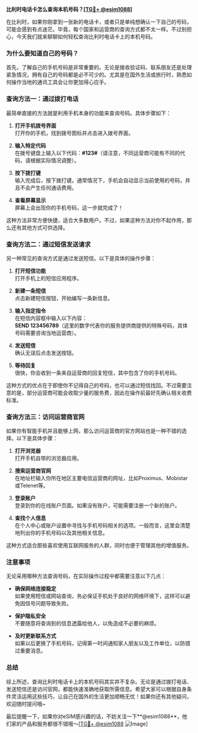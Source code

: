 **比利时电话卡怎么查询本机号码？[[TG💪+ @esim1088](https://t.me/s/esim1088)]**

在比利时，如果你刚拿到一张新的电话卡，或者只是单纯想确认一下自己的号码，可能会感到有点迷茫。毕竟，每个国家和运营商的查询方式都不太一样。不过别担心，今天我们就来聊聊如何轻松查询比利时电话卡上的本机号码。

### 为什么要知道自己的号码？

首先，了解自己的手机号码是非常重要的。无论是接收验证码、联系朋友还是处理紧急情况，拥有自己的号码都是必不可少的。尤其是在国外生活或旅行时，熟悉如何操作当地的通讯工具会让你更加得心应手。

### 查询方法一：通过拨打电话

最简单直接的方法就是利用手机本身的功能来查询号码。具体步骤如下：

1. **打开手机拨号界面**  
   打开你的手机，找到拨号图标并点击进入拨号界面。

2. **输入特定代码**  
   在拨号键盘上输入以下代码：**#123#**（请注意，不同运营商可能有不同的代码，请根据实际情况调整）。

3. **按下拨打键**  
   输入完成后，按下拨打键。通常情况下，手机会自动显示当前使用的号码，并且不会产生任何通话费用。

4. **查看屏幕显示**  
   屏幕上会出现你的手机号码，这一步就完成了！

这种方法非常方便快捷，适合大多数用户。不过，如果这种方法对你不起作用，那么还有其他方式可供选择。

### 查询方法二：通过短信发送请求

另一种常见的查询方式是通过发送短信。以下是具体的操作步骤：

1. **打开短信功能**  
   打开手机上的短信应用程序。

2. **新建一条短信**  
   点击新建短信按钮，开始编写一条新信息。

3. **输入指定指令**  
   在短信内容框中输入以下内容：  
   **SEND 123456789**（这里的数字代表你的服务提供商提供的特殊号码，具体号码需要咨询当地运营商）。

4. **发送短信**  
   确认无误后点击发送按钮。

5. **等待回复**  
   很快，你会收到一条来自运营商的回复短信，其中包含了你的手机号码。

这种方式的优点在于即使你不记得自己的号码，也可以通过短信找回。不过需要注意的是，部分运营商可能会收取少量的服务费，因此在操作前最好先确认相关收费标准。

### 查询方法三：访问运营商官网

如果你有智能手机并且能够上网，那么访问运营商的官方网站也是一种不错的选择。以下是具体步骤：

1. **打开浏览器**  
   打开手机自带的浏览器应用。

2. **搜索运营商官网**  
   在地址栏输入你所在地区主要电信运营商的网址，比如Proximus、Mobistar或Telenet等。

3. **登录账户**  
   登录到你的在线账户页面。如果没有账户，可能需要注册一个新的账户。

4. **查找个人信息**  
   在个人中心或账户设置中寻找与手机号码相关的选项。一般而言，这里会清楚地列出你的手机号码以及其他相关信息。

这种方式适合那些喜欢使用互联网服务的人群，同时也便于管理其他的增值服务。

### 注意事项

无论采用哪种方法查询号码，在实际操作过程中都需要注意以下几点：

- **确保网络连接稳定**  
  如果使用短信或网站查询，务必保证手机处于良好的网络环境下，这样可以避免因信号问题导致失败。

- **保护隐私安全**  
  不要随意将查询到的信息透露给他人，以免造成不必要的麻烦。

- **及时更新联系方式**  
  如果以后更换了手机号码，记得第一时间通知家人朋友以及工作单位，以防错过重要消息。

### 总结

综上所述，查询比利时电话卡上的本机号码其实并不复杂。无论是通过拨打电话、发送短信还是访问官网，都能快速准确地获取所需信息。希望大家可以根据自身条件灵活运用这些技巧，让自己在国外的生活更加顺畅无忧！如果你还有其他疑问，欢迎随时提问哦~

最后提醒一下，如果你对eSIM感兴趣的话，不妨关注一下**@esim1088**，他们家的产品和服务都很不错哦～[[TG💪+ @esim1088](https://t.me/s/esim1088) ![Image](https://i.postimg.cc/4NQfJmqS/Snipaste-2025-05-13-00-14-12.png)]
